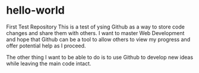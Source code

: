 # hello-world
First Test Repository
This is a test of ysing Github as a way to store code changes and share them with others. I want to master Web Development and hope that Github can be a tool to allow others to view my progress and offer potential help as I proceed.

The other thing I want to be able to do is to use Github to develop new ideas while leaving the main code intact.
